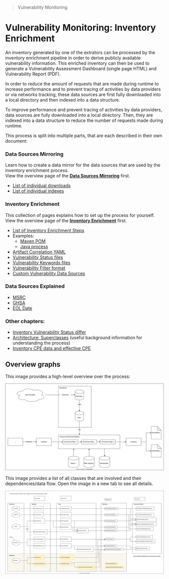 > Vulnerability Monitoring

# Vulnerability Monitoring: Inventory Enrichment

An inventory generated by one of the extrators can be processed by the inventory enrichment pipeline in order to derive
publicly available vulnerability information. This enriched inventory can then be used to generate a Vulnerability
Assessment Dashboard (single page HTML) and Vulnerability Report (PDF).

In order to reduce the amount of requests that are made during runtime to increase performance and to prevent tracing of
activities by data providers or via networks tracking, these data sources are first fully downloaded into a local
directory and then indexed into a data structure.

To improve performance and prevent tracing of activities by data providers, data sources are fully downloaded into a
local directory. Then, they are indexed into a data structure to reduce the number of requests made during runtime.

This process is split into multiple parts, that are each described in their own document:

### Data Sources Mirroring

Learn how to create a data mirror for the data sources that are used by the inventory enrichment process.  
View the overview page of the [**Data Sources Mirroring**](mirror/mirror-overview.md) first.

- [List of individual downloads](mirror/download.md)
- [List of individual indexes](mirror/index.md)

### Inventory Enrichment

This collection of pages explains how to set up the process for yourself.  
View the overview page of the [**Inventory Enrichment**](enrichment/inventory-enrichment.md) first.

- [List of Inventory Enrichment Steps](enrichment/steps.md)
- Examples:
  - [Maven POM](enrichment/maven.md)
  - [Java process](enrichment/java.md)
- [Artifact Correlation YAML](enrichment/artifact-correlation.md)
- [Vulnerability Status files](enrichment/vulnerability-status.md)
- [Vulnerability Keywords files](enrichment/vulnerability-keywords.md)
- [Vulnerability Filter format](enrichment/vulnerability-filter-format.md)
- [Custom Vulnerability Data Sources](enrichment/custom-vulnerabilities.md)

### Data Sources Explained

- [MSRC](msrc/understanding-data.md)
- [GHSA](ghsa/understanding-data.md)
- [EOL Date](eol-date/understanding-data.md)

### Other chapters:

- [Inventory Vulnerability Status differ](enrichment/vulnerability-status-differ.md)
- [Architecture: Superclasses](enrichment/java-super-classes.md) (useful background information for understanding
  the process)
- [Inventory CPE data and effective CPE](enrichment/parsing-effective-cpe.md)

## Overview graphs

This image provides a high-level overview over the process:

![Process overview](inventory-enrichment-overview.svg)

This image provides a list of all classes that are involved and their dependencies/data flow. Open the image in a new
tab to see all details.

![List of related classes and data flow](dependants.svg)
